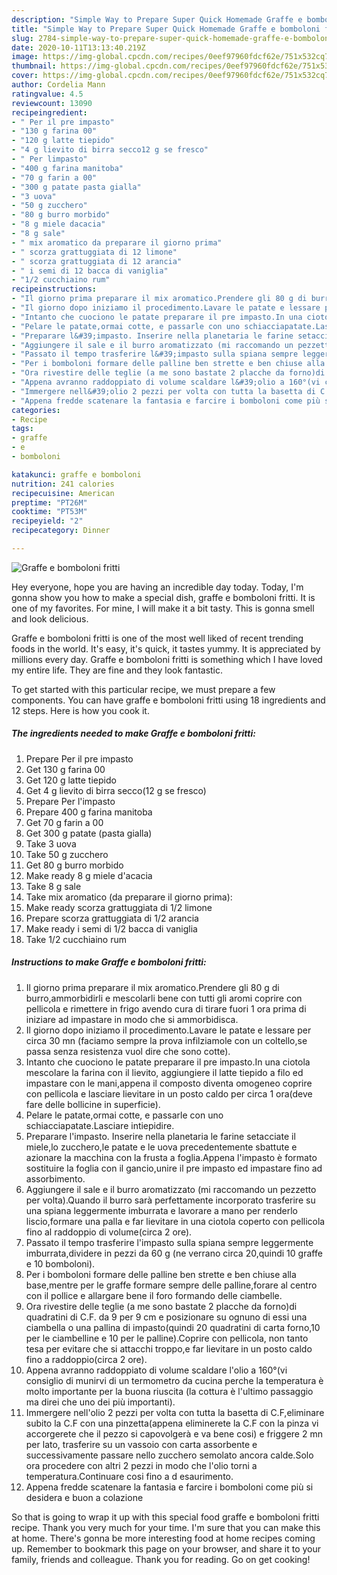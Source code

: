 ```yaml
---
description: "Simple Way to Prepare Super Quick Homemade Graffe e bomboloni fritti"
title: "Simple Way to Prepare Super Quick Homemade Graffe e bomboloni fritti"
slug: 2784-simple-way-to-prepare-super-quick-homemade-graffe-e-bomboloni-fritti
date: 2020-10-11T13:13:40.219Z
image: https://img-global.cpcdn.com/recipes/0eef97960fdcf62e/751x532cq70/graffe-e-bomboloni-fritti-recipe-main-photo.jpg
thumbnail: https://img-global.cpcdn.com/recipes/0eef97960fdcf62e/751x532cq70/graffe-e-bomboloni-fritti-recipe-main-photo.jpg
cover: https://img-global.cpcdn.com/recipes/0eef97960fdcf62e/751x532cq70/graffe-e-bomboloni-fritti-recipe-main-photo.jpg
author: Cordelia Mann
ratingvalue: 4.5
reviewcount: 13090
recipeingredient:
- " Per il pre impasto"
- "130 g farina 00"
- "120 g latte tiepido"
- "4 g lievito di birra secco12 g se fresco"
- " Per limpasto"
- "400 g farina manitoba"
- "70 g farin a 00"
- "300 g patate pasta gialla"
- "3 uova"
- "50 g zucchero"
- "80 g burro morbido"
- "8 g miele dacacia"
- "8 g sale"
- " mix aromatico da preparare il giorno prima"
- " scorza grattuggiata di 12 limone"
- " scorza grattuggiata di 12 arancia"
- " i semi di 12 bacca di vaniglia"
- "1/2 cucchiaino rum"
recipeinstructions:
- "Il giorno prima preparare il mix aromatico.Prendere gli 80 g di burro,ammorbidirli e mescolarli bene con tutti gli aromi coprire con pellicola e rimettere in frigo avendo cura di tirare fuori 1 ora prima di iniziare ad impastare in modo che si ammorbidisca."
- "Il giorno dopo iniziamo il procedimento.Lavare le patate e lessare per circa 30 mn (faciamo sempre la prova infilziamole con un coltello,se passa senza resistenza vuol dire che sono cotte)."
- "Intanto che cuociono le patate preparare il pre impasto.In una ciotola mescolare la farina con il lievito, aggiungiere il latte tiepido a filo ed impastare con le mani,appena il composto diventa omogeneo coprire con pellicola e lasciare lievitare in un posto caldo per circa 1 ora(deve fare delle bollicine in superficie)."
- "Pelare le patate,ormai cotte, e passarle con uno schiacciapatate.Lasciare intiepidire."
- "Preparare l&#39;impasto. Inserire nella planetaria le farine setacciate il miele,lo zucchero,le patate e le uova precedentemente sbattute e azionare la macchina con la frusta a foglia.Appena l&#39;impasto è formato sostituire la foglia con il gancio,unire il pre impasto ed impastare fino ad assorbimento."
- "Aggiungere il sale e il burro aromatizzato (mi raccomando un pezzetto per volta).Quando il burro sarà perfettamente incorporato trasferire su una spiana leggermente imburrata e lavorare a mano per renderlo liscio,formare una palla e far lievitare in una ciotola coperto con pellicola fino al raddoppio di volume(circa 2 ore)."
- "Passato il tempo trasferire l&#39;impasto sulla spiana sempre leggermente imburrata,dividere in pezzi da 60 g (ne verrano circa 20,quindi 10 graffe e 10 bomboloni)."
- "Per i bomboloni formare delle palline ben strette e ben chiuse alla base,mentre per le graffe formare sempre delle palline,forare al centro con il pollice e allargare bene il foro formando delle ciambelle."
- "Ora rivestire delle teglie (a me sono bastate 2 placche da forno)di quadratini di C.F. da 9 per 9 cm e posizionare su ognuno di essi una ciambella o una pallina di impasto(quindi 20 quadratini di carta forno,10 per le ciambelline e 10 per le palline).Coprire con pellicola, non tanto tesa per evitare che si attacchi troppo,e far lievitare in un posto caldo fino a raddoppio(circa 2 ore)."
- "Appena avranno raddoppiato di volume scaldare l&#39;olio a 160°(vi consiglio di munirvi di un termometro da cucina perche la temperatura è molto importante per la buona riuscita (la cottura è l&#39;ultimo passaggio ma direi che uno dei più importanti)."
- "Immergere nell&#39;olio 2 pezzi per volta con tutta la basetta di C.F,eliminare subito la C.F con una pinzetta(appena eliminerete la C.F con la pinza vi accorgerete che il pezzo si capovolgerà e va bene cosi) e friggere 2 mn per lato, trasferire su un vassoio con carta assorbente e successivamente passare nello zucchero semolato ancora calde.Solo ora procedere con altri 2 pezzi in modo che l&#39;olio torni a temperatura.Continuare cosi fino a d esaurimento."
- "Appena fredde scatenare la fantasia e farcire i bomboloni come più si desidera e buon a colazione"
categories:
- Recipe
tags:
- graffe
- e
- bomboloni

katakunci: graffe e bomboloni 
nutrition: 241 calories
recipecuisine: American
preptime: "PT26M"
cooktime: "PT53M"
recipeyield: "2"
recipecategory: Dinner

---
```



![Graffe e bomboloni fritti](https://img-global.cpcdn.com/recipes/0eef97960fdcf62e/751x532cq70/graffe-e-bomboloni-fritti-recipe-main-photo.jpg)

Hey everyone, hope you are having an incredible day today. Today, I'm gonna show you how to make a special dish, graffe e bomboloni fritti. It is one of my favorites. For mine, I will make it a bit tasty. This is gonna smell and look delicious.



Graffe e bomboloni fritti is one of the most well liked of recent trending foods in the world. It's easy, it's quick, it tastes yummy. It is appreciated by millions every day. Graffe e bomboloni fritti is something which I have loved my entire life. They are fine and they look fantastic.


To get started with this particular recipe, we must prepare a few components. You can have graffe e bomboloni fritti using 18 ingredients and 12 steps. Here is how you cook it.

<!--inarticleads1-->

##### The ingredients needed to make Graffe e bomboloni fritti:

1. Prepare  Per il pre impasto
1. Get 130 g farina 00
1. Get 120 g latte tiepido
1. Get 4 g lievito di birra secco(12 g se fresco)
1. Prepare  Per l&#39;impasto
1. Prepare 400 g farina manitoba
1. Get 70 g farin a 00
1. Get 300 g patate (pasta gialla)
1. Take 3 uova
1. Take 50 g zucchero
1. Get 80 g burro morbido
1. Make ready 8 g miele d&#39;acacia
1. Take 8 g sale
1. Take  mix aromatico (da preparare il giorno prima):
1. Make ready  scorza grattuggiata di 1/2 limone
1. Prepare  scorza grattuggiata di 1/2 arancia
1. Make ready  i semi di 1/2 bacca di vaniglia
1. Take 1/2 cucchiaino rum




<!--inarticleads2-->

##### Instructions to make Graffe e bomboloni fritti:

1. Il giorno prima preparare il mix aromatico.Prendere gli 80 g di burro,ammorbidirli e mescolarli bene con tutti gli aromi coprire con pellicola e rimettere in frigo avendo cura di tirare fuori 1 ora prima di iniziare ad impastare in modo che si ammorbidisca.
1. Il giorno dopo iniziamo il procedimento.Lavare le patate e lessare per circa 30 mn (faciamo sempre la prova infilziamole con un coltello,se passa senza resistenza vuol dire che sono cotte).
1. Intanto che cuociono le patate preparare il pre impasto.In una ciotola mescolare la farina con il lievito, aggiungiere il latte tiepido a filo ed impastare con le mani,appena il composto diventa omogeneo coprire con pellicola e lasciare lievitare in un posto caldo per circa 1 ora(deve fare delle bollicine in superficie).
1. Pelare le patate,ormai cotte, e passarle con uno schiacciapatate.Lasciare intiepidire.
1. Preparare l&#39;impasto. Inserire nella planetaria le farine setacciate il miele,lo zucchero,le patate e le uova precedentemente sbattute e azionare la macchina con la frusta a foglia.Appena l&#39;impasto è formato sostituire la foglia con il gancio,unire il pre impasto ed impastare fino ad assorbimento.
1. Aggiungere il sale e il burro aromatizzato (mi raccomando un pezzetto per volta).Quando il burro sarà perfettamente incorporato trasferire su una spiana leggermente imburrata e lavorare a mano per renderlo liscio,formare una palla e far lievitare in una ciotola coperto con pellicola fino al raddoppio di volume(circa 2 ore).
1. Passato il tempo trasferire l&#39;impasto sulla spiana sempre leggermente imburrata,dividere in pezzi da 60 g (ne verrano circa 20,quindi 10 graffe e 10 bomboloni).
1. Per i bomboloni formare delle palline ben strette e ben chiuse alla base,mentre per le graffe formare sempre delle palline,forare al centro con il pollice e allargare bene il foro formando delle ciambelle.
1. Ora rivestire delle teglie (a me sono bastate 2 placche da forno)di quadratini di C.F. da 9 per 9 cm e posizionare su ognuno di essi una ciambella o una pallina di impasto(quindi 20 quadratini di carta forno,10 per le ciambelline e 10 per le palline).Coprire con pellicola, non tanto tesa per evitare che si attacchi troppo,e far lievitare in un posto caldo fino a raddoppio(circa 2 ore).
1. Appena avranno raddoppiato di volume scaldare l&#39;olio a 160°(vi consiglio di munirvi di un termometro da cucina perche la temperatura è molto importante per la buona riuscita (la cottura è l&#39;ultimo passaggio ma direi che uno dei più importanti).
1. Immergere nell&#39;olio 2 pezzi per volta con tutta la basetta di C.F,eliminare subito la C.F con una pinzetta(appena eliminerete la C.F con la pinza vi accorgerete che il pezzo si capovolgerà e va bene cosi) e friggere 2 mn per lato, trasferire su un vassoio con carta assorbente e successivamente passare nello zucchero semolato ancora calde.Solo ora procedere con altri 2 pezzi in modo che l&#39;olio torni a temperatura.Continuare cosi fino a d esaurimento.
1. Appena fredde scatenare la fantasia e farcire i bomboloni come più si desidera e buon a colazione




So that is going to wrap it up with this special food graffe e bomboloni fritti recipe. Thank you very much for your time. I'm sure that you can make this at home. There's gonna be more interesting food at home recipes coming up. Remember to bookmark this page on your browser, and share it to your family, friends and colleague. Thank you for reading. Go on get cooking!
